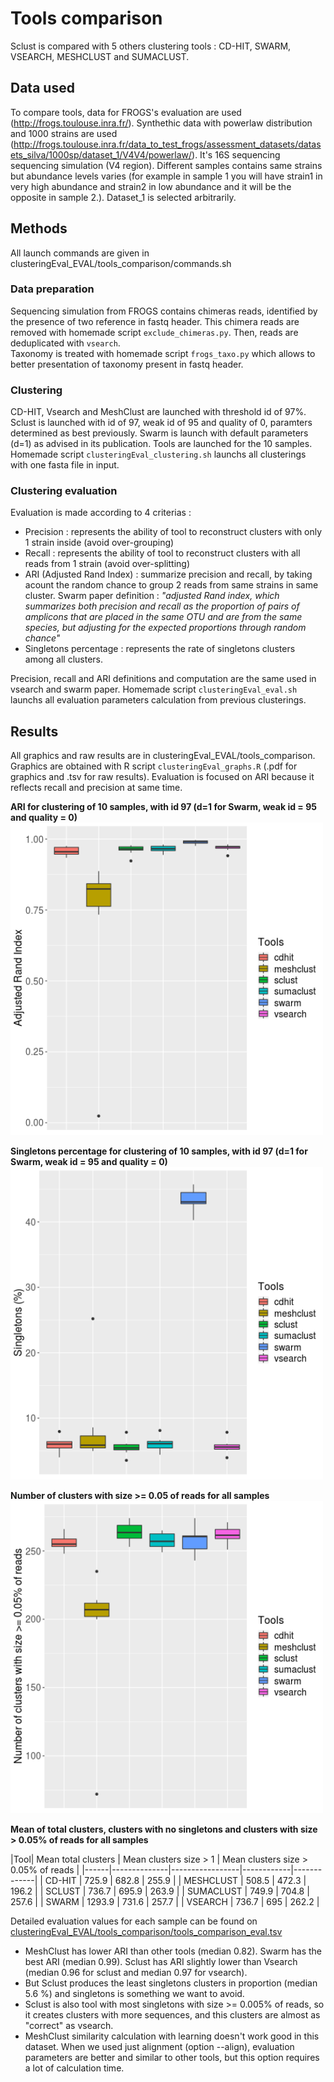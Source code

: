 # Tools comparison 

Sclust is compared with 5 others clustering tools : CD-HIT, SWARM, VSEARCH, MESHCLUST and SUMACLUST. 

## Data used 

To compare tools, data for FROGS's evaluation are used (http://frogs.toulouse.inra.fr/). Synthethic data with powerlaw distribution and 1000 strains are used (http://frogs.toulouse.inra.fr/data_to_test_frogs/assessment_datasets/datasets_silva/1000sp/dataset_1/V4V4/powerlaw/). It's 16S sequencing sequencing simulation (V4 region). Different samples contains same strains but abundance levels varies (for example in sample 1 you will have strain1 in very high abundance and strain2 in low abundance and it will be the opposite in sample 2.). Dataset_1 is selected arbitrarily.

## Methods 
All launch commands are given in clusteringEval_EVAL/tools_comparison/commands.sh 

### Data preparation 
Sequencing simulation from FROGS contains chimeras reads, identified by the presence of two reference in fastq header. This chimera reads are removed with homemade script `exclude_chimeras.py`. 
Then, reads are deduplicated with `vsearch`.  
Taxonomy is treated with homemade script `frogs_taxo.py` which allows to better presentation of taxonomy present in fastq header.

### Clustering  
CD-HIT, Vsearch and MeshClust are launched with threshold id of 97%. Sclust is launched with id of 97, weak id of 95 and quality of 0, paramters determined as best previously. Swarm is launch with default parameters (d=1) as advised in its publication. Tools are launched for the 10 samples. 
Homemade script `clusteringEval_clustering.sh` launchs all clusterings with one fasta file in input. 
 
### Clustering evaluation 
Evaluation is made according to 4 criterias :  
* Precision : represents the ability of tool to reconstruct clusters with only 1 strain inside (avoid over-grouping) 
* Recall : represents the ability of tool to reconstruct clusters with all reads from 1 strain (avoid over-splitting) 
* ARI (Adjusted Rand Index) : summarize precision and recall, by taking acount the random chance to group 2 reads from same strains in same cluster. 
Swarm paper definition : *"adjusted Rand index, which summarizes both precision and recall as the proportion of pairs of amplicons that are placed in the same OTU and are from the same species, but adjusting for the expected proportions through random chance"* 
* Singletons percentage : represents the rate of singletons clusters among all clusters. 

Precision, recall and ARI definitions and computation are the same used in vsearch and swarm paper. 
Homemade script `clusteringEval_eval.sh` launchs all evaluation parameters calculation from previous clusterings.  

## Results 

All graphics and raw results are in clusteringEval_EVAL/tools_comparison. Graphics are obtained with R script `clusteringEval_graphs.R` (.pdf for graphics and .tsv for raw results). 
Evaluation is focused on ARI because it reflects recall and precision at same time. 

**ARI for clustering of 10 samples, with id 97 (d=1 for Swarm, weak id = 95 and quality = 0)**
<img src="../clusteringEval_EVAL/tools_comparison/ari_boxplot.png" width="500">

**Singletons percentage for clustering of 10 samples, with id 97 (d=1 for Swarm, weak id = 95 and quality = 0)**
<img src="../clusteringEval_EVAL/tools_comparison/singletons_boxplot.png" width="500">

**Number of clusters with size >= 0.05 of reads for all samples**
<img src="../clusteringEval_EVAL/tools_comparison/clusters_005_boxplot.png" width="500">

**Mean of total clusters, clusters with no singletons and clusters with size > 0.05% of reads for all samples**   

|Tool| Mean total clusters | Mean clusters size > 1 | Mean clusters size > 0.05% of reads | 
|------|--------------|-----------------|------------|-------------|
| CD-HIT | 725.9 |  682.8 | 255.9 |
| MESHCLUST | 508.5 | 472.3 | 196.2 |
| SCLUST | 736.7 | 695.9 | 263.9 |
| SUMACLUST | 749.9 | 704.8 | 257.6 |
| SWARM | 1293.9 | 731.6 | 257.7 |
| VSEARCH | 736.7 | 695 | 262.2 |


Detailed evaluation values for each sample can be found on [clusteringEval_EVAL/tools_comparison/tools_comparison_eval.tsv](../clusteringEval_EVAL/tools_comparison/tools_comparison_eval.tsv)  

* MeshClust has lower ARI than other tools (median 0.82). Swarm has the best ARI (median 0.99). Sclust has ARI slightly lower than Vsearch (median 0.96 for sclust and median 0.97 for vsearch). 
* But Sclust produces the least singletons clusters in proportion (median 5.6 %) and singletons is something we want to avoid. 
* Sclust is also tool with most singletons with size >= 0.005% of reads, so it creates clusters with more sequences, and this clusters are almost as "correct" as vsearch. 
* MeshClust similarity calculation with learning doesn't work good in this dataset. When we used just alignment (option --align), evaluation parameters are better and similar to other tools, but this option requires a lot of calculation time.




 
